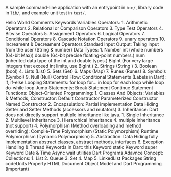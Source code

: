A sample command-line application with an entrypoint in `bin/`, library code
in `lib/`, and example unit test in `test/`.

Hello World
Comments
Keywords
Variables
Operators: 
    1. Arithmetic Operators
    2. Relational or Comparison Operators
    3. Type Test Operators
    4. Bitwise Operators
    5. Assignment Operators
    6. Logical Operators
    7. Conditional Operators
    8. Cascade Notation Operators
    9. unary operators
    10. Increament & Decreament Operators
Standard Input Output:
    Taking input from the user (String & number)
Data Types:
    1. Number
            int (whole numbers (64-bit Max))
            double (64-bit precise floating-point numbers.)
            num (inherited data type of the int and double types.)
            BigInt (For very large integers that exceed int limits, use BigInt.)
    2. Strings (String )
    3. Boolean (bool)
    4. Lists (List)
    5. Sets (Set)
    6. Maps (Map)
    7. Runes (Runes)
    8. Symbols (Symbol)
    9. Null (Null)
Control Flow:
    Conditional Statements (Labels in Dart):
        if, if-else
    Looping Statements:
        for loop
        for... in loop
        for each loop
        while loop
        do-while loop
    Jump Statements:
        Break Statement
        Continue Statement
Functions:
Object-Oriented Programming:
    1. Classes And Objects: 
        Variables & Methods,
        Constructor:
            Default Constructor
            Parameterized Constructor
            Named Constructor
    2. Encapsulation: Partial implementation Data Hiding
        Getter and Setter Methods (accessors and mutators)
    3. Inheritance: Dart does not directly support multiple inheritance like java.
        1. Single Inheritance
        2. Multilevel Inheritance
        3. Hierarchical Inheritance
        4. multiple inheritance (not support)
    4. Polymorphism (Method overloading and method overriding):
        Compile-Time Polymorphism (Static Polymorphism)
        Runtime Polymorphism (Dynamic Polymorphism)
    5. Abstraction: Data Hiding fully implementation
        abstract classes, 
        abstract methods,
        interfaces
    6. Exception Handling & Thread
Keywords in Dart:
    this Keyword
    static Keyword
    super Keyword
Date & Time
Async wait
utilities
Dart Programs
Adavnce Concept:
    Collections:
        1.  List
        2.  Queue
        3.  Set
        4.  Map
        5.  LinkedList
    Packages
    String codeUnits Property
    HTML Document Object Model and Dart Programming (Important)

    

